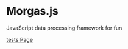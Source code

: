 Morgas.js
=========

JavaScript data processing framework for fun

[tests Page](http://morgas01.github.io/Morgas.js/test/test.html)
